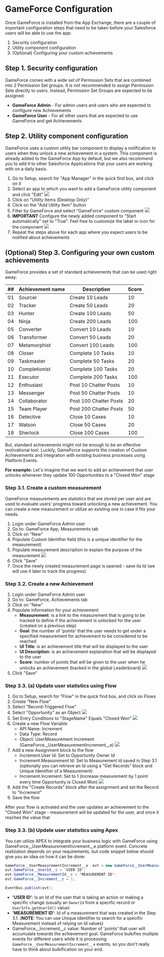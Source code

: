 # GameForce Configuration

Once GameForce is installed from the App Exchange, there are a couple of important configuration steps that need to be taken before your Salesforce users will be able to use the app: 
1. Security configuration
2. Utility component configuration
3. (Optional) Configuring your custom achievements

## Step 1. Security configuration
GameForce comes with a wide set of Permission Sets that are combined into 2 Permission Set groups. It is not recommended to assign Permission Sets directly to users. Instead, Permission Set Groups are expected to be assigned: 
* **GameForce Admin** - For admin users and users who are expected to configure new Achievements
* **GameForce User** - For all other users that are expected to use GameForce and get Achievements

## Step 2. Utility component configuration
GameForce uses a custom utility bar component to display a notification to users when they unlock a new achievement in a system. This component is already added to the GameForce App by default, but we also recommend you to add it to other Salesforce Applications that your users are working with on a daily basis. 

1. Go to Setup, search for "App Manager" in the quick find box, and click on it
2. Select an app to which you want to add a GameForce utility component and click "Edit"
![](images/config02.png)
3. Click on "Utility Items (Desktop Only)"
4. Click on the "Add Utility Item" button
5. Filter by GameForce and select "GameForce" custom component
![](images/config03.png)
6. **IMPORTANT** Configure the newly added component to "Start automatically" set to "True". Feel free to customize the label or icon for the component
![](images/config04.png)
7. Repeat the steps above for each app where you expect users to be notified about achievements

## (Optional) Step 3. Configuring your own custom achievements

GameForce provides a set of standard achievements that can be used right away:

| ## | Achievement name | Description | Score |
| -- | ---------------- | ----------- | ----- |
| 01 | Sourcer | Create 10 Leads  | 10 |
| 02 | Tracker | Create 50 Leads  | 20 |
| 03 | Hunter  | Create 100 Leads | 50 |
| 04 | Ninja   | Create 200 Leads | 100 |
| 05 | Converter    | Convert 10 Leads  | 10 |
| 06 | Transformer  | Convert 50 Leads  | 20 |
| 07 | Metamorphist | Convert 100 Leads | 100 |
| 08 | Closer        | Complete 10 Tasks  | 10 |
| 09 | Taskmaster    | Complete 50 Tasks  | 20 |
| 10 | Completionist | Complete 100 Tasks | 20 |
| 11 | Executor      | Complete 200 Tasks | 100 |
| 12 | Enthusiast   | Post 10 Chatter Posts  | 10 |
| 13 | Messenger    | Post 50 Chatter Posts  | 10 |
| 14 | Collaborator | Post 100 Chatter Posts | 20 |
| 15 | Team Player  | Post 200 Chatter Posts | 50 |
| 16 | Detective  | Close 10 Cases  | 10  |
| 17 | Watson     | Close 50 Cases  | 20  |
| 18 | Sherlock   | Close 100 Cases | 100 |

But, standard achievements might not be enough to be an effective motivational tool. Luckily, GameForce supports the creation of Custom Achievements and integration with existing business processes using Platform Events.

**For example:** Let's imagine that we want to add an achievement that user unlocks whenever they update 100 Opportunities to a "Closed Won" stage

### Step 3.1. Create a custom measurement
GameForce measurements are statistics that are stored per user and are used to evaluate users' progress toward unlocking a new achievement. You can create a new measurement or utilize an existing one in case it fits your needs.

1. Login under GameForce Admin user
2. Go to: GameForce App, Measurements tab
3. Click on "New"
4. Populate Custom Identifier field (this is a unique identifier for the measurement)
5. Populate measurement description to explain the purpose of the measurement
![](images/config05.png)
6. Click "Save"
7. Once the newly created measurement page is opened - save its Id (we will use it later to track the progress)

### Step 3.2. Create a new Achievement
1. Login under GameForce Admin user
2. Go to: GameForce, Achievements tab
3. Click on "New"
4. Populate information for your achievement:
    - **Measurement**: is a link to the measurement that is going to be tracked to define if the achievement is unlocked for the user (created on a previous step)
    - **Goal**: the number of 'points' that the user needs to get under a specified measurement for achievement to be considered to be reached
    - **UI Title**: is an achievement title that will be displayed to the user
    - **UI Description**: is an achievement explanation that will be displayed to the user
    - **Score**: number of points that will be given to the user when he unlocks an achievement (tracked in the global Leaderboard)
![](images/config06.png)
5. Click "Save"

### Step 3.3. (a) Update user statistics using Flow

1. Go to Setup, search for "Flow" in the quick find box, and click on Flows
2. Create "New Flow"
3. Select "Record-Triggered Flow"
4. Select "Opportunity" as an Object
![](images/config07.png)
5. Set Entry Conditions to "StageName" Equals "Closed Won"
![](images/config08.png)
6. Create a new Flow Variable
    - API Name: Increment
    - Data Type: Record
    - Object: UserMeasurement Increment (GameForce__UserMeasurementIncrement__e)
![](images/config09.png)
7. Add a new Assignment block to the flow
    - Increment.User Id: Set to Opportunity Owner Id
    - Increment.Measurement Id: Set to Measurement Id saved in Step 3.1 (optionally you can retrieve an Id using a "Get Records" block and Unique Identifier of a Measurement)
    - Increment.Increment: Set to 1 (increase measurement by 1 point every time Opportunity is Closed Won)
![](images/config10.png)
8. Add the "Create Records" block after the assignment and set the Record to "Increment"
9. Save the flow

After your flow is activated and the user updates an achievement to the "Closed Won" stage - measurement will be updated for the user, and once it reaches the value that

### Step 3.3. (b) Update user statistics using Apex
You can utilize APEX to integrate your business logic with GameForce using GameForce__UserMeasurementIncrement__e platform event. Concrete realization depends on your requirements, but code snippet below should give you an idea on how it can be done:

```java
GameForce__UserMeasurementIncrement__e  evt = new GameForce__UserMeasurementIncrement__e();
evt.GameForce__UserId__c = 'USER ID';
evt.GameForce__MeasurementId__c = 'MEASUREMENT ID';
evt.GameForce__Increment__c = 1;

EventBus.publish(evt);
```

- **'USER ID'**: Is an Id of the user that is taking an action or making a specific change (usually an `OwnerId` from a specific record or `UserInfo.getUserId()` value)
- **'MEASUREMENT ID'**: Id of a measurement that was created in the Step 3.1. (**NOTE**: You can use Unique Identifier to search for a specific Measurement instead of relying on Id values)
- GameForce__Increment__c value: Number of 'points' that user will accumulate towards the achievement goal. GameForce bulkifies multiple events for different users while it is processing `GameForce__UserMeasurementIncrement__e` events, so you don't really have to think about bulkification on your end. 